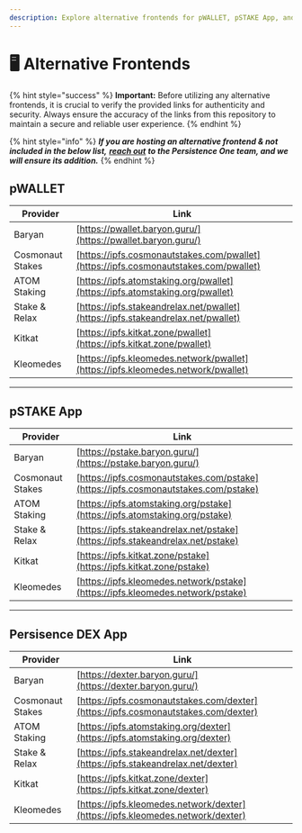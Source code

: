 ```yaml
---
description: Explore alternative frontends for pWALLET, pSTAKE App, and Dexter App.
---
```


# 🖥️ Alternative Frontends

{% hint style="success" %}
**Important:** Before utilizing any alternative frontends, it is crucial to verify the provided links for authenticity and security. Always ensure the accuracy of the links from this repository to maintain a secure and reliable user experience.
{% endhint %}

{% hint style="info" %}
_**If you are hosting an alternative frontend & not included in the below list,**_ [_**reach out**_](../../community-and-support/connect-and-follow.md) _**to the Persistence One team, and we will ensure its addition.**_
{% endhint %}

## pWALLET

| Provider         | Link                                                                                 |
| ---------------- | ------------------------------------------------------------------------------------ |
| Baryan           | [https://pwallet.baryon.guru/](https://pwallet.baryon.guru/)                         |
| Cosmonaut Stakes | [https://ipfs.cosmonautstakes.com/pwallet](https://ipfs.cosmonautstakes.com/pwallet) |
| ATOM Staking     | [https://ipfs.atomstaking.org/pwallet](https://ipfs.atomstaking.org/pwallet)         |
| Stake & Relax    | [https://ipfs.stakeandrelax.net/pwallet](https://ipfs.stakeandrelax.net/pwallet)     |
| Kitkat           | [https://ipfs.kitkat.zone/pwallet](https://ipfs.kitkat.zone/pwallet)                 |
| Kleomedes        | [https://ipfs.kleomedes.network/pwallet](https://ipfs.kleomedes.network/pwallet)     |



***

## pSTAKE App

| Provider         | Link                                                                               |
| ---------------- | ---------------------------------------------------------------------------------- |
| Baryan           | [https://pstake.baryon.guru/](https://pstake.baryon.guru/)                         |
| Cosmonaut Stakes | [https://ipfs.cosmonautstakes.com/pstake](https://ipfs.cosmonautstakes.com/pstake) |
| ATOM Staking     | [https://ipfs.atomstaking.org/pstake](https://ipfs.atomstaking.org/pstake)         |
| Stake & Relax    | [https://ipfs.stakeandrelax.net/pstake](https://ipfs.stakeandrelax.net/pstake)     |
| Kitkat           | [https://ipfs.kitkat.zone/pstake](https://ipfs.kitkat.zone/pstake)                 |
| Kleomedes        | [https://ipfs.kleomedes.network/pstake](https://ipfs.kleomedes.network/pstake)     |



***

## Persisence DEX App

| Provider         | Link                                                                               |
| ---------------- | ---------------------------------------------------------------------------------- |
| Baryan           | [https://dexter.baryon.guru/](https://dexter.baryon.guru/)                         |
| Cosmonaut Stakes | [https://ipfs.cosmonautstakes.com/dexter](https://ipfs.cosmonautstakes.com/dexter) |
| ATOM Staking     | [https://ipfs.atomstaking.org/dexter](https://ipfs.atomstaking.org/dexter)         |
| Stake & Relax    | [https://ipfs.stakeandrelax.net/dexter](https://ipfs.stakeandrelax.net/dexter)     |
| Kitkat           | [https://ipfs.kitkat.zone/dexter](https://ipfs.kitkat.zone/dexter)                 |
| Kleomedes        | [https://ipfs.kleomedes.network/dexter](https://ipfs.kleomedes.network/dexter)     |
